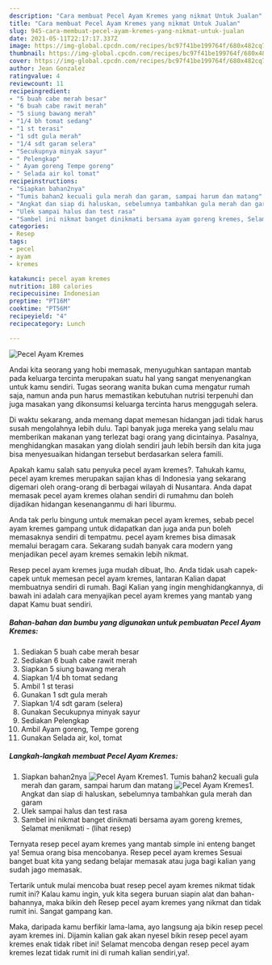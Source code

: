 ```yaml
---
description: "Cara membuat Pecel Ayam Kremes yang nikmat Untuk Jualan"
title: "Cara membuat Pecel Ayam Kremes yang nikmat Untuk Jualan"
slug: 945-cara-membuat-pecel-ayam-kremes-yang-nikmat-untuk-jualan
date: 2021-05-11T22:17:17.337Z
image: https://img-global.cpcdn.com/recipes/bc97f41be199764f/680x482cq70/pecel-ayam-kremes-foto-resep-utama.jpg
thumbnail: https://img-global.cpcdn.com/recipes/bc97f41be199764f/680x482cq70/pecel-ayam-kremes-foto-resep-utama.jpg
cover: https://img-global.cpcdn.com/recipes/bc97f41be199764f/680x482cq70/pecel-ayam-kremes-foto-resep-utama.jpg
author: Jean Gonzalez
ratingvalue: 4
reviewcount: 11
recipeingredient:
- "5 buah cabe merah besar"
- "6 buah cabe rawit merah"
- "5 siung bawang merah"
- "1/4 bh tomat sedang"
- "1 st terasi"
- "1 sdt gula merah"
- "1/4 sdt garam selera"
- "Secukupnya minyak sayur"
- " Pelengkap"
- " Ayam goreng Tempe goreng"
- " Selada air kol tomat"
recipeinstructions:
- "Siapkan bahan2nya"
- "Tumis bahan2 kecuali gula merah dan garam, sampai harum dan matang"
- "Angkat dan siap di haluskan, sebelumnya tambahkan gula merah dan garam"
- "Ulek sampai halus dan test rasa"
- "Sambel ini nikmat banget dinikmati bersama ayam goreng kremes, Selamat menikmati           (lihat resep)"
categories:
- Resep
tags:
- pecel
- ayam
- kremes

katakunci: pecel ayam kremes 
nutrition: 188 calories
recipecuisine: Indonesian
preptime: "PT16M"
cooktime: "PT56M"
recipeyield: "4"
recipecategory: Lunch

---
```



![Pecel Ayam Kremes](https://img-global.cpcdn.com/recipes/bc97f41be199764f/680x482cq70/pecel-ayam-kremes-foto-resep-utama.jpg)

Andai kita seorang yang hobi memasak, menyuguhkan santapan mantab pada keluarga tercinta merupakan suatu hal yang sangat menyenangkan untuk kamu sendiri. Tugas seorang  wanita bukan cuma mengatur rumah saja, namun anda pun harus memastikan kebutuhan nutrisi terpenuhi dan juga masakan yang dikonsumsi keluarga tercinta harus menggugah selera.

Di waktu  sekarang, anda memang dapat memesan hidangan jadi tidak harus susah mengolahnya lebih dulu. Tapi banyak juga mereka yang selalu mau memberikan makanan yang terlezat bagi orang yang dicintainya. Pasalnya, menghidangkan masakan yang diolah sendiri jauh lebih bersih dan kita juga bisa menyesuaikan hidangan tersebut berdasarkan selera famili. 



Apakah kamu salah satu penyuka pecel ayam kremes?. Tahukah kamu, pecel ayam kremes merupakan sajian khas di Indonesia yang sekarang digemari oleh orang-orang di berbagai wilayah di Nusantara. Anda dapat memasak pecel ayam kremes olahan sendiri di rumahmu dan boleh dijadikan hidangan kesenanganmu di hari liburmu.

Anda tak perlu bingung untuk memakan pecel ayam kremes, sebab pecel ayam kremes gampang untuk didapatkan dan juga anda pun boleh memasaknya sendiri di tempatmu. pecel ayam kremes bisa dimasak memalui beragam cara. Sekarang sudah banyak cara modern yang menjadikan pecel ayam kremes semakin lebih nikmat.

Resep pecel ayam kremes juga mudah dibuat, lho. Anda tidak usah capek-capek untuk memesan pecel ayam kremes, lantaran Kalian dapat membuatnya sendiri di rumah. Bagi Kalian yang ingin menghidangkannya, di bawah ini adalah cara menyajikan pecel ayam kremes yang mantab yang dapat Kamu buat sendiri.

<!--inarticleads1-->

##### Bahan-bahan dan bumbu yang digunakan untuk pembuatan Pecel Ayam Kremes:

1. Sediakan 5 buah cabe merah besar
1. Sediakan 6 buah cabe rawit merah
1. Siapkan 5 siung bawang merah
1. Siapkan 1/4 bh tomat sedang
1. Ambil 1 st terasi
1. Gunakan 1 sdt gula merah
1. Siapkan 1/4 sdt garam (selera)
1. Gunakan Secukupnya minyak sayur
1. Sediakan  Pelengkap
1. Ambil  Ayam goreng, Tempe goreng
1. Gunakan  Selada air, kol, tomat




<!--inarticleads2-->

##### Langkah-langkah membuat Pecel Ayam Kremes:

1. Siapkan bahan2nya
<img src="https://img-global.cpcdn.com/steps/26c6b7b61e73f33a/160x128cq70/pecel-ayam-kremes-langkah-memasak-1-foto.jpg" alt="Pecel Ayam Kremes">1. Tumis bahan2 kecuali gula merah dan garam, sampai harum dan matang
<img src="https://img-global.cpcdn.com/steps/53118c0f726d7b4d/160x128cq70/pecel-ayam-kremes-langkah-memasak-2-foto.jpg" alt="Pecel Ayam Kremes">1. Angkat dan siap di haluskan, sebelumnya tambahkan gula merah dan garam
1. Ulek sampai halus dan test rasa
1. Sambel ini nikmat banget dinikmati bersama ayam goreng kremes, Selamat menikmati -           (lihat resep)




Ternyata resep pecel ayam kremes yang mantab simple ini enteng banget ya! Semua orang bisa mencobanya. Resep pecel ayam kremes Sesuai banget buat kita yang sedang belajar memasak atau juga bagi kalian yang sudah jago memasak.

Tertarik untuk mulai mencoba buat resep pecel ayam kremes nikmat tidak rumit ini? Kalau kamu ingin, yuk kita segera buruan siapin alat dan bahan-bahannya, maka bikin deh Resep pecel ayam kremes yang nikmat dan tidak rumit ini. Sangat gampang kan. 

Maka, daripada kamu berfikir lama-lama, ayo langsung aja bikin resep pecel ayam kremes ini. Dijamin kalian gak akan nyesel bikin resep pecel ayam kremes enak tidak ribet ini! Selamat mencoba dengan resep pecel ayam kremes lezat tidak rumit ini di rumah kalian sendiri,ya!.

